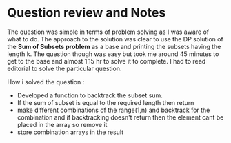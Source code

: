 # Question review and Notes

The question was simple in terms of problem solving as I was aware of what to do. The approach to the solution was clear to use the DP solution of the <b>Sum of Subsets problem</b> as a base and printing the subsets having the length k. The question though was easy but took me around 45 minutes to get to the base and almost 1.15 hr to solve it to complete. I had to read editorial to solve the particular question.


How i solved the question :

- Developed a function to backtrack the subset sum.
- If the sum of subset is equal to the required length then return
- make different combinations of the range(1,n) and backtrack for the combination and if backtracking doesn't return then the element cant be placed in the array so remove it
- store combination arrays in the result
